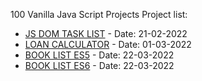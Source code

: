 100 Vanilla Java Script Projects 
Project list: 
- [JS DOM TASK LIST](https://muhamadherwan.github.io/js100_projects/01-dom_tasklist/) - Date: 21-02-2022 
- [LOAN CALCULATOR](https://muhamadherwan.github.io/js100_projects/02-loancalculator/) - Date: 01-03-2022
- [BOOK LIST ES5](https://muhamadherwan.github.io/js100_projects/03-booklistes5/) - Date: 22-03-2022
- [BOOK LIST ES6](https://muhamadherwan.github.io/js100_projects/04-booklistes6/) - Date: 22-03-2022

